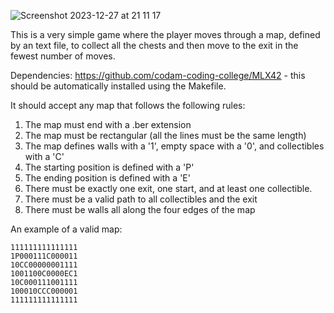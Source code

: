 ![Screenshot 2023-12-27 at 21 11 17](https://github.com/KrolPolski/so_long/assets/47835762/633b2c74-c9c0-4e39-a5c0-14eb8e2c0246)

This is a very simple game where the player moves through a map, defined by an text file, to collect all the chests and then move to the exit in the fewest number of moves.

Dependencies:
https://github.com/codam-coding-college/MLX42 - this should be automatically installed using the Makefile.

It should accept any map that follows the following rules:
1) The map must end with a .ber extension
2) The map must be rectangular (all the lines must be the same length)
3) The map defines walls with a '1', empty space with a '0', and collectibles with a 'C'
4) The starting position is defined with a 'P'
5) The ending position is defined with a 'E'
6) There must be exactly one exit, one start, and at least one collectible.
7) There must be a valid path to all collectibles and the exit
8) There must be walls all along the four edges of the map

An example of a valid map:
```
111111111111111
1P000111C000011
10CC00000001111
1001100C0000EC1
10C000111001111
100010CCC000001
111111111111111
```


